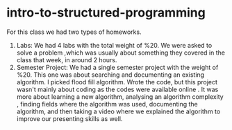 # intro-to-structured-programming

For this class we had two types of homeworks. 
  1) Labs: We had 4 labs with the total weight of %20. We were asked to solve a problem ,which was usually about something they covered in the class that week, in around 2 hours. 
  2) Semester Project: We had a single semester project with the weight of %20. This one was about searching and documenting an existing algorithm. I picked flood fill algorithm. Wrote the code, but this project wasn't mainly about coding as the 
codes were available online . It was more about learning a new algorithm,  analysing an algorithm complexity , finding fields where the algorithm was used, documenting the algorithm, 
and then taking a video where we explained the algorithm to improve our presenting skills as well.

